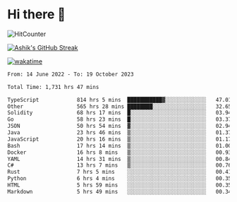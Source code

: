 # Hi there 👋

![HitCounter](https://hits.seeyoufarm.com/api/count/incr/badge.svg?url=https%3A%2F%2Fgithub.com%2Fashrhmn1212%2Fhit-counter)

<!-- ![Contribution Graph](https://github-readme-activity-graph.cyclic.app/graph?username=ashrhmn) -->


<!-- [![Top Langs](https://github-readme-stats.vercel.app/api/top-langs/?username=ashrhmn&layout=compact&theme=synthwave&langs_count=10&card_width=445)](https://github.com/anuraghazra/github-readme-stats) -->

[![Ashik's GitHub Streak](https://github-readme-streak-stats.herokuapp.com/?user=ashrhmn&theme=blood&fire=DD7F1C&background=151515&dates=9f9f9f&border=DD2727)](https://git.io/streak-stats)

<!-- ![Ashik's GitHub stats](https://github-readme-stats.vercel.app/api/?username=ashrhmn&show_icons=true&title_color=fff&icon_color=79ff97&text_color=9f9f9f&bg_color=151515) -->

[![wakatime](https://wakatime.com/badge/user/3df86613-ba63-4631-8e65-0ff18e7becad.svg)](https://wakatime.com/@3df86613-ba63-4631-8e65-0ff18e7becad)

<!--START_SECTION:waka-->

```txt
From: 14 June 2022 - To: 19 October 2023

Total Time: 1,731 hrs 47 mins

TypeScript            814 hrs 5 mins  ███████████▓░░░░░░░░░░░░░   47.01 %
Other                 565 hrs 28 mins ████████░░░░░░░░░░░░░░░░░   32.65 %
Solidity              68 hrs 17 mins  █░░░░░░░░░░░░░░░░░░░░░░░░   03.94 %
Go                    58 hrs 23 mins  █░░░░░░░░░░░░░░░░░░░░░░░░   03.37 %
JSON                  50 hrs 54 mins  ▓░░░░░░░░░░░░░░░░░░░░░░░░   02.94 %
Java                  23 hrs 46 mins  ▒░░░░░░░░░░░░░░░░░░░░░░░░   01.37 %
JavaScript            20 hrs 16 mins  ▒░░░░░░░░░░░░░░░░░░░░░░░░   01.17 %
Bash                  17 hrs 14 mins  ▒░░░░░░░░░░░░░░░░░░░░░░░░   01.00 %
Docker                16 hrs 8 mins   ▒░░░░░░░░░░░░░░░░░░░░░░░░   00.93 %
YAML                  14 hrs 31 mins  ▒░░░░░░░░░░░░░░░░░░░░░░░░   00.84 %
C#                    13 hrs 7 mins   ▒░░░░░░░░░░░░░░░░░░░░░░░░   00.76 %
Rust                  7 hrs 5 mins    ░░░░░░░░░░░░░░░░░░░░░░░░░   00.41 %
Python                6 hrs 4 mins    ░░░░░░░░░░░░░░░░░░░░░░░░░   00.35 %
HTML                  5 hrs 59 mins   ░░░░░░░░░░░░░░░░░░░░░░░░░   00.35 %
Markdown              5 hrs 49 mins   ░░░░░░░░░░░░░░░░░░░░░░░░░   00.34 %
```

<!--END_SECTION:waka-->


<!--### Most Used Languages
<img src="https://wakatime.com/share/@ashrhmn/24ecb986-5bf8-4607-af7f-0aab08908d8c.png" />

### Favourite Tools
<img src="https://wakatime.com/share/@ashrhmn/f4e08015-f3bc-460a-9228-95a3ba11c604.png" />-->
